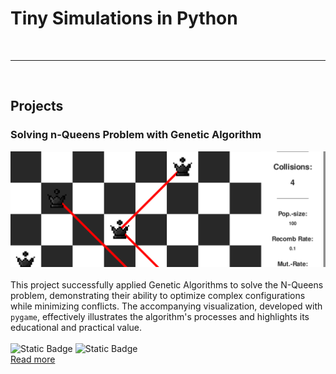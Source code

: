 # Tiny Simulations in Python

<br>

***

<br>

## Projects

### Solving n-Queens Problem with Genetic Algorithm
![Thumbnail](/assets/nqueens/pictures/8queens_banner.png)<br><br>
This project successfully applied Genetic Algorithms to solve the N-Queens problem, demonstrating their ability to optimize complex configurations while minimizing conflicts. The accompanying visualization, developed with `pygame`, effectively illustrates the algorithm's processes and highlights its educational and practical value. <br><br>
![Static Badge](https://img.shields.io/badge/Optimization-blue) ![Static Badge](https://img.shields.io/badge/Data_Visualization-blue)<br>
[Read more](/assets/nqueens/text/nqueens.html)

<br>